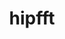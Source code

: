 ---
title: "hipfft"
layout: cache
categories: [package, develop]
meta: {"versions": ["5.7.1", "6.0.0"], "compilers": ["gcc@=11.4.0"], "oss": ["ubuntu20.04"], "platforms": ["linux"], "targets": ["x86_64_v3"], "stacks": ["e4s", "root"], "num_specs": 5, "num_specs_by_stack": {"e4s": 5, "root": 5}}
spec_details: [{"hash": "l2v2fdlio35thd2ohllm3perapbsctqw", "compiler": "gcc@=11.4.0", "versions": ["5.7.1"], "os": "ubuntu20.04", "platform": "linux", "target": "x86_64_v3", "variants": ["amdgpu_target=auto", "build_system=cmake", "build_type=Release", "~cuda", "generator=make", "~ipo", "+rocm"], "stacks": ["e4s", "root"], "size": "-", "tarball": "https://binaries.spack.io/develop/build_cache/linux-ubuntu20.04-x86_64_v3/gcc-11.4.0/hipfft-5.7.1/linux-ubuntu20.04-x86_64_v3-gcc-11.4.0-hipfft-5.7.1-l2v2fdlio35thd2ohllm3perapbsctqw.spack"}, {"hash": "vs7qkjxrqtixuyhhkm57ejsou44xnmma", "compiler": "gcc@=11.4.0", "versions": ["5.7.1"], "os": "ubuntu20.04", "platform": "linux", "target": "x86_64_v3", "variants": ["amdgpu_target=auto", "build_system=cmake", "build_type=Release", "~cuda", "generator=make", "~ipo", "+rocm"], "stacks": ["e4s", "root"], "size": "-", "tarball": "https://binaries.spack.io/develop/build_cache/linux-ubuntu20.04-x86_64_v3/gcc-11.4.0/hipfft-5.7.1/linux-ubuntu20.04-x86_64_v3-gcc-11.4.0-hipfft-5.7.1-vs7qkjxrqtixuyhhkm57ejsou44xnmma.spack"}, {"hash": "44wmgid2dq7wu64bcbcvb3c52vtbtn2y", "compiler": "gcc@=11.4.0", "versions": ["6.0.0"], "os": "ubuntu20.04", "platform": "linux", "target": "x86_64_v3", "variants": ["amdgpu_target=auto", "build_system=cmake", "build_type=Release", "~cuda", "generator=make", "~ipo", "patches=b0f8150", "+rocm"], "stacks": ["e4s", "root"], "size": "-", "tarball": "https://binaries.spack.io/develop/build_cache/linux-ubuntu20.04-x86_64_v3/gcc-11.4.0/hipfft-6.0.0/linux-ubuntu20.04-x86_64_v3-gcc-11.4.0-hipfft-6.0.0-44wmgid2dq7wu64bcbcvb3c52vtbtn2y.spack"}, {"hash": "kvsxwb7ov2xvno4cfkbc2bawvvw2m6am", "compiler": "gcc@=11.4.0", "versions": ["5.7.1"], "os": "ubuntu20.04", "platform": "linux", "target": "x86_64_v3", "variants": ["amdgpu_target=auto", "build_system=cmake", "build_type=Release", "~cuda", "generator=make", "~ipo", "+rocm"], "stacks": ["e4s", "root"], "size": "-", "tarball": "https://binaries.spack.io/develop/build_cache/linux-ubuntu20.04-x86_64_v3/gcc-11.4.0/hipfft-5.7.1/linux-ubuntu20.04-x86_64_v3-gcc-11.4.0-hipfft-5.7.1-kvsxwb7ov2xvno4cfkbc2bawvvw2m6am.spack"}, {"hash": "pyfzox2rppuoepcull73utdvzidtxft6", "compiler": "gcc@=11.4.0", "versions": ["5.7.1"], "os": "ubuntu20.04", "platform": "linux", "target": "x86_64_v3", "variants": ["amdgpu_target=auto", "build_system=cmake", "build_type=Release", "~cuda", "generator=make", "~ipo", "+rocm"], "stacks": ["e4s", "root"], "size": "-", "tarball": "https://binaries.spack.io/develop/build_cache/linux-ubuntu20.04-x86_64_v3/gcc-11.4.0/hipfft-5.7.1/linux-ubuntu20.04-x86_64_v3-gcc-11.4.0-hipfft-5.7.1-pyfzox2rppuoepcull73utdvzidtxft6.spack"}]
---